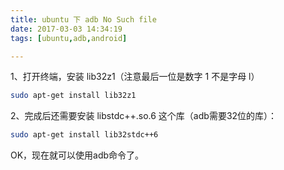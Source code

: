 ```yaml
---
title: ubuntu 下 adb No Such file
date: 2017-03-03 14:34:19
tags: [ubuntu,adb,android]

---
```



1、打开终端，安装 lib32z1（注意最后一位是数字 1 不是字母 l）

``` bash
sudo apt-get install lib32z1
```

2、完成后还需要安装 libstdc++.so.6 这个库（adb需要32位的库）：
``` bash
sudo apt-get install lib32stdc++6
```

OK，现在就可以使用adb命令了。
